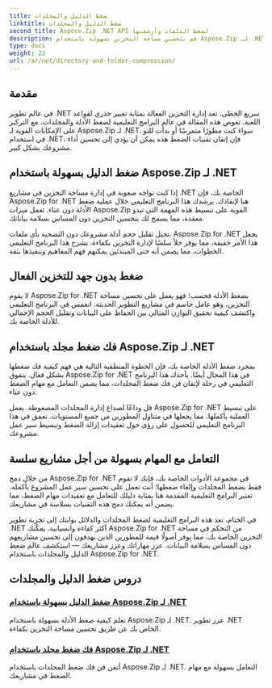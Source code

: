 ```yaml
---
title: ضغط الدليل والمجلدات
linktitle: ضغط الدليل والمجلدات
second_title: Aspose.Zip .NET API لضغط الملفات وأرشفتها
description: قم بتحسين مساحة التخزين بسهولة باستخدام Aspose.Zip لـ .NET. تعلم تقنيات ضغط الدليل وإلغاء ضغطه لتحسين مشاريع تطوير .NET الخاصة بك.
type: docs
weight: 22
url: /ar/net/directory-and-folder-compression/
---
```


## مقدمة

في عالم تطوير .NET سريع الخطى، تعد إدارة التخزين الفعالة بمثابة تغيير جذري لقواعد اللعبة. تغوص هذه المقالة في عالم البرامج التعليمية لضغط الأدلة والمجلدات، مع التركيز على الإمكانات القوية لـ Aspose.Zip لـ .NET. سواء كنت مطورًا متمرسًا أو بدأت للتو في استخدام .NET، فإن إتقان تقنيات الضغط هذه يمكن أن يؤدي إلى تحسين أداء مشروعك بشكل كبير.

## ضغط الدليل بسهولة باستخدام Aspose.Zip لـ .NET

إذا كنت تواجه صعوبة في إدارة مساحة التخزين في مشاريع .NET الخاصة بك، فإن Aspose.Zip for .NET هنا لإنقاذك. يرشدك هذا البرنامج التعليمي خلال عملية ضغط الأدلة دون عناء. تعمل ميزات Aspose.Zip القوية على تبسيط هذه المهمة التي تبدو معقدة، مما يسمح لك بتحسين التخزين دون المساس بسلامة بياناتك.

تخيل تقليل حجم أدلة مشروعك دون التضحية بأي ملفات. Aspose.Zip for .NET يجعل هذا الأمر حقيقة، مما يوفر حلاً سلسًا لإدارة التخزين بكفاءة. يشرح هذا البرنامج التعليمي الخطوات، مما يضمن أنه حتى المبتدئين يمكنهم فهم المفاهيم وتنفيذها بثقة.

## ضغط بدون جهد للتخزين الفعال

لا يقوم Aspose.Zip for .NET بضغط الأدلة فحسب؛ فهو يعمل على تحسين مساحة التخزين، وهو عامل حاسم في مشاريع التطوير الحديثة. انغمس في البرنامج التعليمي واكتشف كيفية تحقيق التوازن المثالي بين الحفاظ على البيانات وتقليل الحجم الإجمالي للأدلة الخاصة بك.

## فك ضغط مجلد باستخدام Aspose.Zip لـ .NET

بمجرد ضغط الأدلة الخاصة بك، فإن الخطوة المنطقية التالية هي فهم كيفية فك ضغطها بشكل فعال. يتفوق Aspose.Zip for .NET في هذا المجال أيضًا. يأخذك هذا البرنامج التعليمي في رحلة لإتقان فن فك ضغط المجلدات، مما يضمن التعامل مع مهام الضغط دون عناء.

قل وداعًا لصداع إدارة المجلدات المضغوطة. يعمل Aspose.Zip for .NET على تبسيط العملية بأكملها، مما يجعلها في متناول المطورين من جميع المستويات. تعمق في هذا البرنامج التعليمي للحصول على رؤى حول تعقيدات إزالة الضغط وتبسيط سير عمل مشروعك.

## التعامل مع المهام بسهولة من أجل مشاريع سلسة

من خلال دمج Aspose.Zip for .NET في مجموعة الأدوات الخاصة بك، فإنك لا تقوم فقط بضغط المجلدات وإلغاء ضغطها؛ أنت تعمل على تحسين سير عمل المشروع بأكمله. تعتبر البرامج التعليمية المقدمة هنا بمثابة دليلك للتعامل مع تعقيدات مهام الضغط، مما يضمن أنه يمكنك دمج هذه التقنيات بسلاسة في مشاريعك.

في الختام، تعد هذه البرامج التعليمية لضغط المجلدات والدلائل بوابتك إلى تجربة تطوير .NET أكثر كفاءة وانسيابية. يمكّنك Aspose.Zip for .NET من التحكم في مساحة التخزين الخاصة بك، مما يوفر أصولًا قيمة للمطورين الذين يهدفون إلى تحسين مشاريعهم دون المساس بسلامة البيانات. عزز مهاراتك وعزز مشاريعك — استكشف عالم ضغط الدليل والمجلدات باستخدام Aspose.Zip for .NET.
## دروس ضغط الدليل والمجلدات
### [ضغط الدليل بسهولة باستخدام Aspose.Zip لـ .NET](./compress-directory/)
تعلم كيفية ضغط الأدلة بسهولة باستخدام Aspose.Zip لـ .NET. عزز تطوير .NET الخاص بك عن طريق تحسين مساحة التخزين بكفاءة.
### [فك ضغط مجلد باستخدام Aspose.Zip لـ .NET](./decompress-folder/)
أتقن فن فك ضغط المجلدات باستخدام Aspose.Zip لـ .NET. التعامل بسهولة مع مهام الضغط في مشاريعك.